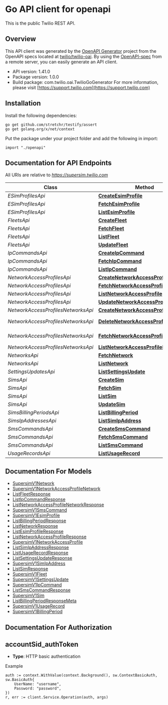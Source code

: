 # Go API client for openapi

This is the public Twilio REST API.

## Overview
This API client was generated by the [OpenAPI Generator](https://openapi-generator.tech) project from the OpenAPI specs located at [twilio/twilio-oai](https://github.com/twilio/twilio-oai/tree/main/spec).  By using the [OpenAPI-spec](https://www.openapis.org/) from a remote server, you can easily generate an API client.

- API version: 1.41.0
- Package version: 1.0.0
- Build package: com.twilio.oai.TwilioGoGenerator
For more information, please visit [https://support.twilio.com](https://support.twilio.com)

## Installation

Install the following dependencies:

```shell
go get github.com/stretchr/testify/assert
go get golang.org/x/net/context
```

Put the package under your project folder and add the following in import:

```golang
import "./openapi"
```

## Documentation for API Endpoints

All URIs are relative to *https://supersim.twilio.com*

Class | Method | HTTP request | Description
------------ | ------------- | ------------- | -------------
*ESimProfilesApi* | [**CreateEsimProfile**](docs/ESimProfilesApi.md#createesimprofile) | **Post** /v1/ESimProfiles | 
*ESimProfilesApi* | [**FetchEsimProfile**](docs/ESimProfilesApi.md#fetchesimprofile) | **Get** /v1/ESimProfiles/{Sid} | 
*ESimProfilesApi* | [**ListEsimProfile**](docs/ESimProfilesApi.md#listesimprofile) | **Get** /v1/ESimProfiles | 
*FleetsApi* | [**CreateFleet**](docs/FleetsApi.md#createfleet) | **Post** /v1/Fleets | 
*FleetsApi* | [**FetchFleet**](docs/FleetsApi.md#fetchfleet) | **Get** /v1/Fleets/{Sid} | 
*FleetsApi* | [**ListFleet**](docs/FleetsApi.md#listfleet) | **Get** /v1/Fleets | 
*FleetsApi* | [**UpdateFleet**](docs/FleetsApi.md#updatefleet) | **Post** /v1/Fleets/{Sid} | 
*IpCommandsApi* | [**CreateIpCommand**](docs/IpCommandsApi.md#createipcommand) | **Post** /v1/IpCommands | 
*IpCommandsApi* | [**FetchIpCommand**](docs/IpCommandsApi.md#fetchipcommand) | **Get** /v1/IpCommands/{Sid} | 
*IpCommandsApi* | [**ListIpCommand**](docs/IpCommandsApi.md#listipcommand) | **Get** /v1/IpCommands | 
*NetworkAccessProfilesApi* | [**CreateNetworkAccessProfile**](docs/NetworkAccessProfilesApi.md#createnetworkaccessprofile) | **Post** /v1/NetworkAccessProfiles | 
*NetworkAccessProfilesApi* | [**FetchNetworkAccessProfile**](docs/NetworkAccessProfilesApi.md#fetchnetworkaccessprofile) | **Get** /v1/NetworkAccessProfiles/{Sid} | 
*NetworkAccessProfilesApi* | [**ListNetworkAccessProfile**](docs/NetworkAccessProfilesApi.md#listnetworkaccessprofile) | **Get** /v1/NetworkAccessProfiles | 
*NetworkAccessProfilesApi* | [**UpdateNetworkAccessProfile**](docs/NetworkAccessProfilesApi.md#updatenetworkaccessprofile) | **Post** /v1/NetworkAccessProfiles/{Sid} | 
*NetworkAccessProfilesNetworksApi* | [**CreateNetworkAccessProfileNetwork**](docs/NetworkAccessProfilesNetworksApi.md#createnetworkaccessprofilenetwork) | **Post** /v1/NetworkAccessProfiles/{NetworkAccessProfileSid}/Networks | 
*NetworkAccessProfilesNetworksApi* | [**DeleteNetworkAccessProfileNetwork**](docs/NetworkAccessProfilesNetworksApi.md#deletenetworkaccessprofilenetwork) | **Delete** /v1/NetworkAccessProfiles/{NetworkAccessProfileSid}/Networks/{Sid} | 
*NetworkAccessProfilesNetworksApi* | [**FetchNetworkAccessProfileNetwork**](docs/NetworkAccessProfilesNetworksApi.md#fetchnetworkaccessprofilenetwork) | **Get** /v1/NetworkAccessProfiles/{NetworkAccessProfileSid}/Networks/{Sid} | 
*NetworkAccessProfilesNetworksApi* | [**ListNetworkAccessProfileNetwork**](docs/NetworkAccessProfilesNetworksApi.md#listnetworkaccessprofilenetwork) | **Get** /v1/NetworkAccessProfiles/{NetworkAccessProfileSid}/Networks | 
*NetworksApi* | [**FetchNetwork**](docs/NetworksApi.md#fetchnetwork) | **Get** /v1/Networks/{Sid} | 
*NetworksApi* | [**ListNetwork**](docs/NetworksApi.md#listnetwork) | **Get** /v1/Networks | 
*SettingsUpdatesApi* | [**ListSettingsUpdate**](docs/SettingsUpdatesApi.md#listsettingsupdate) | **Get** /v1/SettingsUpdates | 
*SimsApi* | [**CreateSim**](docs/SimsApi.md#createsim) | **Post** /v1/Sims | 
*SimsApi* | [**FetchSim**](docs/SimsApi.md#fetchsim) | **Get** /v1/Sims/{Sid} | 
*SimsApi* | [**ListSim**](docs/SimsApi.md#listsim) | **Get** /v1/Sims | 
*SimsApi* | [**UpdateSim**](docs/SimsApi.md#updatesim) | **Post** /v1/Sims/{Sid} | 
*SimsBillingPeriodsApi* | [**ListBillingPeriod**](docs/SimsBillingPeriodsApi.md#listbillingperiod) | **Get** /v1/Sims/{SimSid}/BillingPeriods | 
*SimsIpAddressesApi* | [**ListSimIpAddress**](docs/SimsIpAddressesApi.md#listsimipaddress) | **Get** /v1/Sims/{SimSid}/IpAddresses | 
*SmsCommandsApi* | [**CreateSmsCommand**](docs/SmsCommandsApi.md#createsmscommand) | **Post** /v1/SmsCommands | 
*SmsCommandsApi* | [**FetchSmsCommand**](docs/SmsCommandsApi.md#fetchsmscommand) | **Get** /v1/SmsCommands/{Sid} | 
*SmsCommandsApi* | [**ListSmsCommand**](docs/SmsCommandsApi.md#listsmscommand) | **Get** /v1/SmsCommands | 
*UsageRecordsApi* | [**ListUsageRecord**](docs/UsageRecordsApi.md#listusagerecord) | **Get** /v1/UsageRecords | 


## Documentation For Models

 - [SupersimV1Network](docs/SupersimV1Network.md)
 - [SupersimV1NetworkAccessProfileNetwork](docs/SupersimV1NetworkAccessProfileNetwork.md)
 - [ListFleetResponse](docs/ListFleetResponse.md)
 - [ListIpCommandResponse](docs/ListIpCommandResponse.md)
 - [ListNetworkAccessProfileNetworkResponse](docs/ListNetworkAccessProfileNetworkResponse.md)
 - [SupersimV1SmsCommand](docs/SupersimV1SmsCommand.md)
 - [SupersimV1EsimProfile](docs/SupersimV1EsimProfile.md)
 - [ListBillingPeriodResponse](docs/ListBillingPeriodResponse.md)
 - [ListNetworkResponse](docs/ListNetworkResponse.md)
 - [ListEsimProfileResponse](docs/ListEsimProfileResponse.md)
 - [ListNetworkAccessProfileResponse](docs/ListNetworkAccessProfileResponse.md)
 - [SupersimV1NetworkAccessProfile](docs/SupersimV1NetworkAccessProfile.md)
 - [ListSimIpAddressResponse](docs/ListSimIpAddressResponse.md)
 - [ListUsageRecordResponse](docs/ListUsageRecordResponse.md)
 - [ListSettingsUpdateResponse](docs/ListSettingsUpdateResponse.md)
 - [SupersimV1SimIpAddress](docs/SupersimV1SimIpAddress.md)
 - [ListSimResponse](docs/ListSimResponse.md)
 - [SupersimV1Fleet](docs/SupersimV1Fleet.md)
 - [SupersimV1SettingsUpdate](docs/SupersimV1SettingsUpdate.md)
 - [SupersimV1IpCommand](docs/SupersimV1IpCommand.md)
 - [ListSmsCommandResponse](docs/ListSmsCommandResponse.md)
 - [SupersimV1Sim](docs/SupersimV1Sim.md)
 - [ListBillingPeriodResponseMeta](docs/ListBillingPeriodResponseMeta.md)
 - [SupersimV1UsageRecord](docs/SupersimV1UsageRecord.md)
 - [SupersimV1BillingPeriod](docs/SupersimV1BillingPeriod.md)


## Documentation For Authorization



## accountSid_authToken

- **Type**: HTTP basic authentication

Example

```golang
auth := context.WithValue(context.Background(), sw.ContextBasicAuth, sw.BasicAuth{
    UserName: "username",
    Password: "password",
})
r, err := client.Service.Operation(auth, args)
```

